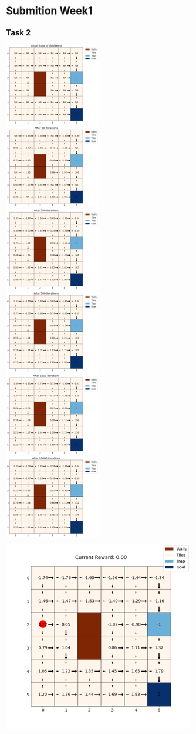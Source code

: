 # Submition Week1



## Task 2

<img src="imgs/initial_state_of_gridworld.jpg" alt="initial_state_of_gridworld"  width=50%>

<img src="imgs/after_50_iterations.jpg" alt="after_50_iterations"  width=50%>

<img src="imgs/after_200_iterations.jpg" alt="after_200_iterations"  width=50%>

<img src="imgs/after_500_iterations.jpg" alt="after_500_iterations"  width=50%>

<img src="imgs/after_1000_iterations.jpg" alt="after_1000_iterations"  width=50%>

<img src="imgs/after_10000_iterations.jpg" alt="after_10000_iterations"  width=50%>

![animation](ani.gif)
